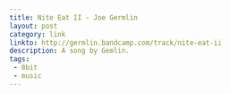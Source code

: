 ```yaml
---
title: Nite Eat II - Joe Germlin
layout: post
category: link
linkto: http://germlin.bandcamp.com/track/nite-eat-ii
description: A song by Gemlin.
tags:
 - 8bit
 - music
---
```

&nbsp;